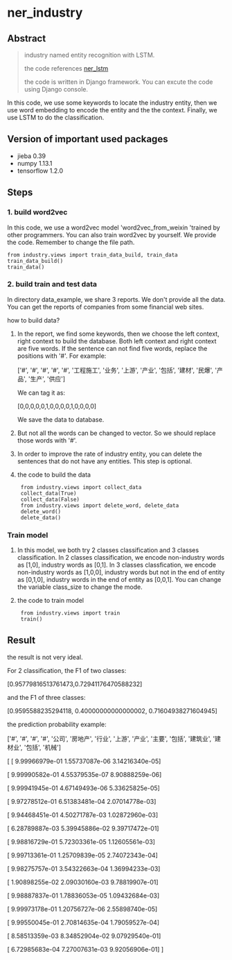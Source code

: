 # ner_industry
## Abstract
> industry named entity recognition with LSTM. 
> 
> the code references [ner_lstm](https://github.com/monikkinom/ner-lstm)
> 
> the code is written in Django framework. You can excute the code using Django console.

In this code, we use some keywords to locate the industry entity, then we use word embedding to encode the entity and the the context. Finally, we use LSTM to do the classification.

## Version of important used packages

  + jieba 0.39
  + numpy 1.13.1
  + tensorflow 1.2.0

## Steps

### 1. build word2vec

In this code, we use a word2vec model 'word2vec_from_weixin 'trained by other programmers. You can also train word2vec by yourself. We provide the code. Remember to change the file path.

	from industry.views import train_data_build, train_data
	train_data_build()
	train_data() 

### 2. build train and test data

In directory data_example, we share 3 reports. We don't provide all the data. You can get the reports of companies from some financial web sites.

how to build data?

1. In the report, we find some keywords, then we choose the left context, right context to build the database. Both left context and right context are five words. If the sentence can not find five words, replace the positions with '#'. For example:

    ['#', '#', '#', '#', '#', '工程施工', '业务', '上游', '产业', '包括', '建材', '民爆', '产品', '生产', '供应']

    We can tag it as:

    [0,0,0,0,0,1,0,0,0,0,1,0,0,0,0]

    We save the data to database.

2. But not all the words can be changed to vector. So we should replace those words with '#'.

3. In order to improve the rate of industry entity, you can delete the sentences that do not have any entities. This step is optional.

4. the code to build the data

	    from industry.views import collect_data
	    collect_data(True)
	    collect_data(False)
	    from industry.views import delete_word, delete_data
	    delete_word()
	    delete_data()

### Train model

1. In this model, we both try 2 classes classification and 3 classes classification. In 2 classes classification, we encode non-industry words as [1,0], industry words as [0,1]. In 3 classes classfication, we encode non-industry words as [1,0,0], industry words but not in the end of entity as [0,1,0], industry words in the end of entity as [0,0,1]. You can change the variable class_size to change the mode.

2. the code to train model

		from industry.views import train
		train()

## Result
the result is not very ideal.

For 2 classification, the F1 of two classes:

[0.95779816513761473,0.72941176470588232]

and the F1 of three classes:

[0.9595588235294118, 0.40000000000000002, 0.71604938271604945]

the prediction probability example:

['#', '#', '#', '#', '公司', '房地产', '行业', '上游', '产业', '主要', '包括', '建筑业', '建材业', '包括', '机械']

[
[  9.99966979e-01   1.55737087e-06   3.14216340e-05]
 
[  9.99990582e-01   4.55379535e-07   8.90888259e-06]
 
[  9.99941945e-01   4.67149493e-06   5.33625825e-05]

 [  9.97278512e-01   6.51383481e-04   2.07014778e-03]

 [  9.94468451e-01   4.50271787e-03   1.02872960e-03]

 [  6.28789887e-03   5.39945886e-02   9.39717472e-01]

 [  9.98816729e-01   5.72303361e-05   1.12605561e-03]

 [  9.99713361e-01   1.25709839e-05   2.74072343e-04]

 [  9.98275757e-01   3.54322663e-04   1.36994233e-03]

 [  1.90898255e-02   2.09030160e-03   9.78819907e-01]

 [  9.98887837e-01   1.78836053e-05   1.09432684e-03]

 [  9.99973178e-01   1.20756727e-06   2.55898740e-05]

 [  9.99550045e-01   2.70814635e-04   1.79059527e-04]

 [  8.58513359e-03   8.34852904e-02   9.07929540e-01]

 [  6.72985683e-04   7.27007631e-03   9.92056906e-01]
] 

 
        
